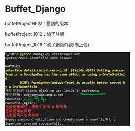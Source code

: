 # Buffet_Django

buffetProjectNEW：最初的版本

buffetProject_1012：加了註解

buffetProject_1016：改了網頁外觀(未上傳)

<img src="django_admin.png" style="width:400px" />

